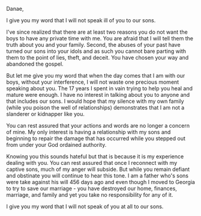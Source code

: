 Danae,

I give you my word that I will not speak ill of you to our sons.

I've since realized that there are at least two reasons you do not want the boys to have any private time with me. You are afraid that I will tell them the truth about you and your family. Second, the abuses of your past have turned our sons into your idols and as such you cannot bare parting with them to the point of lies, theft, and deceit. You have chosen your way and abandoned the gospel.

But let me give you my word that when the day comes that I am with our boys, without your interference, I will not waste one precious moment speaking about you. The 17 years I spent in vain trying to help you heal and mature were enough. I have no interest in talking about you to anyone and that includes our sons. I would hope that my silence with my own family (while you poison the well of relationships) demonstrates that I am not a slanderer or kidnapper like you.

You can rest assured that your actions and words are no longer a concern of mine. My only interest is having a relationship with my sons and beginning to repair the damage that has occurred while you stepped out from under your God ordained authority.

Knowing you this sounds hateful but that is because it is my experience dealing with you. You can rest assured that once I reconnect with my captive sons, much of my anger will subside. But while you remain defiant and obstinate you will continue to hear this tone. I am a father who's sons were take against his will 456 days ago and even though I moved to Georgia to try to save our marriage - you have destroyed our home, finances, marriage, and family and yet you take no responsibility for any of it.

I give you my word that I will not speak of you at all to our sons.
